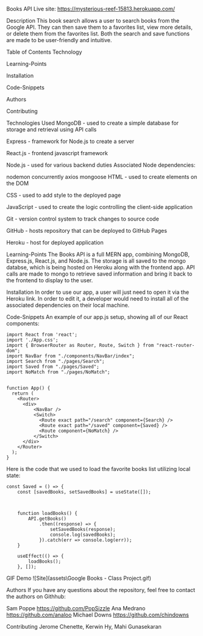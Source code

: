 Books API
Live site: https://mysterious-reef-15813.herokuapp.com/

Description
This book search allows a user to search books from the Google API. They can then save them to a favorites list, view more details, or delete them from the favorites list. Both the search and save functions are made to be user-friendly and intuitive.

Table of Contents
Technology

Learning-Points

Installation

Code-Snippets

Authors

Contributing

Technologies Used
MongoDB - used to create a simple database for storage and retrieval using API calls

Express - framework for Node.js to create a server

React.js - frontend javascript framework

Node.js - used for various backend duties Associated Node dependencies:

nodemon
concurrently
axios
mongoose
HTML - used to create elements on the DOM

CSS - used to add style to the deployed page

JavaScript - used to create the logic controlling the client-side application

Git - version control system to track changes to source code

GitHub - hosts repository that can be deployed to GitHub Pages

Heroku - host for deployed application

Learning-Points
The Books API is a full MERN app, combining MongoDB, Express.js, React.js, and Node.js. The storage is all saved to the mongo databse, which is being hosted on Heroku along with the frontend app. API calls are made to mongo to retrieve saved information and bring it back to the frontend to display to the user.

Installation
In order to use our app, a user will just need to open it via the Heroku link. In order to edit it, a developer would need to install all of the associated dependencies on their local machine.

Code-Snippets
An example of our app.js setup, showing all of our React components:

```
import React from 'react';
import './App.css';
import { BrowserRouter as Router, Route, Switch } from "react-router-dom";
import NavBar from "./components/NavBar/index";
import Search from "./pages/Search";
import Saved from "./pages/Saved";
import NoMatch from "./pages/NoMatch";


function App() {
  return (
    <Router>
      <div>
          <NavBar />
          <Switch>
            <Route exact path="/search" component={Search} />
            <Route exact path="/saved" component={Saved} />
            <Route component={NoMatch} />
          </Switch>
      </div>
    </Router>
  );
}
```
Here is the code that we used to load the favorite books list utilizing local state:   

```
const Saved = () => {
    const [savedBooks, setSavedBooks] = useState([]);

    

    function loadBooks() {
        API.getBooks()
            .then((response) => {
                setSavedBooks(response);
                console.log(savedBooks);
            }).catch(err => console.log(err));
    }

    useEffect(() => {
        loadBooks();
    }, []);
```   
GIF Demo
![Site](assets\Google Books - Class Project.gif)

Authors
If you have any questions about the repository, feel free to contact the authors on Githhub:

Sam Poppe https://github.com/PopSizzle
Ana Medrano https://github.com/analoo
Michael Downs https://github.com/chindowns

Contributing
Jerome Chenette, Kerwin Hy, Mahi Gunasekaran
